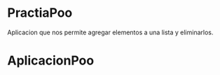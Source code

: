 # PractiaPoo
Aplicacion que nos permite agregar elementos a una lista y eliminarlos. 
# AplicacionPoo
